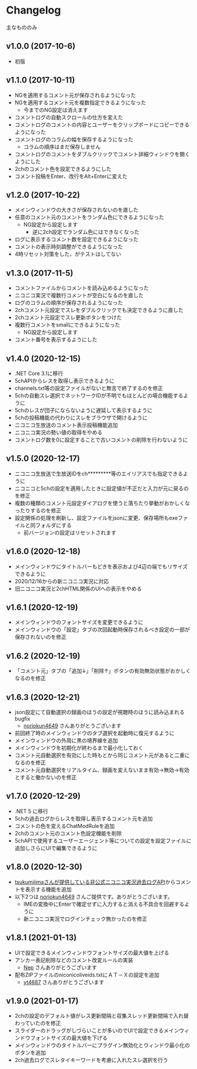 # Changelog

主なもののみ

## v1.0.0 (2017-10-6)
- 初版


## v1.1.0 (2017-10-11)
- NGを適用するコメント元が保存されるようになった
- NGを適用するコメント元を複数指定できるようになった
    - 今までのNG設定は消えます
- コメントログの自動スクロールの仕方を変えた
- コメントログのコメントの内容とユーザーをクリップボードにコピーできるようになった
- コメントログのコラムの幅を保存するようになった
    - コラムの順序はまだ保存しません
- コメントログのコメントをダブルクリックでコメント詳細ウィンドウを開くようにした
- 2chのコメント色を設定できるようにした
- コメント投稿をEnter、改行をAlt+Enterに変えた


## v1.2.0 (2017-10-22)
- メインウィンドウの大きさが保存されないのを直した
- 任意のコメント元のコメントをランダム色にできるようになった
    - NG設定から設定します
        - 逆に2ch設定でランダム色にはできなくなった
- ログに表示するコメント数を設定できるようになった
- コメントの表示時刻調整ができるようになった
- 4時リセット対策をした、がテストはしてない


## v1.3.0 (2017-11-5)
- コメントファイルからコメントを読み込めるようになった
- ニコニコ実況で複数行コメントが空白になるのを直した
- ログのコラムの順序が保存されるようになった
- 2chコメント元設定でスレをダブルクリックでも決定できるように直した
- 2chコメント元設定でスレ更新ボタンをつけた
- 複数行コメントをsmallにできるようになった
    - NG設定から設定します
- コメント番号を表示するようにした

## v1.4.0 (2020-12-15)
- .NET Core 3.1に移行
- 5chAPIからレスを取得し表示できるように
- channels.txt等の設定ファイルがないと無言で終了するのを修正
- 5chの自動スレ選択でネットワークIDが不明でもほとんどの場合機能するように
- 5chのレスが団子にならないように遅延して表示するように
- 5chの投稿機能の代わりにスレをブラウザで開けるように
- ニコニコ生放送のコメント表示投稿機能追加
- ニコニコ実況の勢い値の取得をやめる
- コメントログ数を0に設定することで古いコメントの削除を行わないように

## v1.5.0 (2020-12-17)
- ニコニコ生放送で生放送IDをch*********等のエイリアスでも指定できるように
- ニコニコと5chの設定を適用したときに設定値が不正だと入力が元に戻るのを修正
- 複数の種類のコメント元設定ダイアログを使うと落ちたり挙動がおかしくなったりするのを修正
- 設定関係の処理を刷新し、設定ファイルをjsonに変更、保存場所もexeファイルと同フォルダにする
    - 前バージョンの設定はリセットされます

## v1.6.0 (2020-12-18)
- メインウィンドウにタイトルバーもどきを表示および4辺の端でもリサイズできるように
- 2020/12/16からの新ニコニコ実況に対応
- 旧ニコニコ実況と2chHTML関係のUIへの表示をやめる

## v1.6.1 (2020-12-19)
- メインウィンドウのフォントサイズを変更できるように
- メインウィンドウの「設定」タブの次回起動時保存されるべき設定の一部が保存されないのを修正

## v1.6.2 (2020-12-19)
- 「コメント元」タブの「追加↓」「削除↑」ボタンの有効無効状態がおかしくなるのを修正

## v1.6.3 (2020-12-21)
- json設定にて自動選択の録画のほうの設定が視聴時のほうに読み込まれる bugfix
    - [noriokun4649](https://github.com/noriokun4649) さんありがとうございます
- 前回終了時のメインウィンドウのタブ選択を起動時に復元するように
- メインウィンドウの外周に黒の境界線を追加
- メインウィンドウを初期化が終わるまで最小化しておく
- コメント元自動選択を有効にした時もとから同じコメント元があると二重になるのを修正
- コメント元自動選択をリアルタイム、録画を変えないまま有効→無効→有効とすると働かないのを修正

## v1.7.0 (2020-12-29)
- .NET 5 に移行
- 5chの過去ログからレスを取得し表示するコメント元を追加
- コメントの色を変えるChatModRuleを追加
- 2chのコメント元のコメント色設定機能を削除
- 5chAPIで使用するユーザーエージェント等についての設定を設定ファイルに追加しさらにUIで編集できるように

## v1.8.0 (2020-12-30)
- [tsukumijimaさんが提供している非公式ニコニコ実況過去ログAPI](https://jikkyo.tsukumijima.net/)からコメントを表示する機能を追加
- 以下2つは [noriokun4649](https://github.com/noriokun4649) さんご提供です。ありがとうございます。
    - IMEの変換中にEnterで確定せずに入力すると消える不具合を回避するように
    - 新ニコニコ実況でログインチェック無かったのを修正

## v1.8.1 (2021-01-13)
- UIで設定できるメインウィンドウフォントサイズの最大値を上げる
- アンカー表記削除などのコメント改変ルールの実装
    - [Nep](https://github.com/SlashNephy) さんありがとうございます
- 配布ZIPファイルのniconicoliveids.txtにＡＴ－Ｘの設定を追加
    - [yt4687](https://github.com/yt4687) さんありがとうございます

## v1.9.0 (2021-01-17)
- 2chの設定のデフォルト値がレス更新間隔と収集スレッド更新間隔で入れ替わっていたのを修正
- スライダーのドラッグがしづらいことが多いのでUIで設定できるメインウィンドウフォントサイズの最大値を下げる
- メインウィンドウのタイトルバーにプラグイン無効化とウィンドウ最小化のボタンを追加
- 2ch過去ログでスレタイキーワードを考慮に入れたスレ選択を行う
